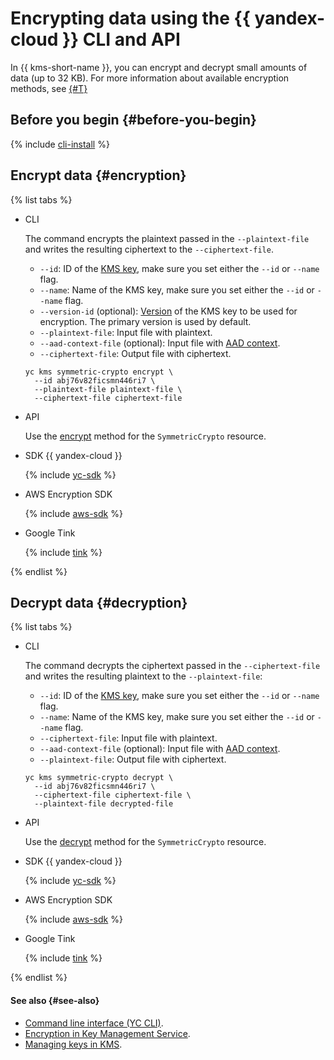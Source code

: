 # Encrypting data using the {{ yandex-cloud }} CLI and API

In {{ kms-short-name }}, you can encrypt and decrypt small amounts of data (up to 32 KB). For more information about available encryption methods, see [{#T}](../tutorials/encrypt/index.md)

## Before you begin {#before-you-begin}

{% include [cli-install](../../_includes/cli-install.md) %}

## Encrypt data {#encryption}

{% list tabs %}

- CLI

   The command encrypts the plaintext passed in the `--plaintext-file` and writes the resulting ciphertext to the `--ciphertext-file`.

   * `--id`: ID of the [KMS key](../concepts/key.md), make sure you set either the `--id` or `--name` flag.
   * `--name`: Name of the KMS key, make sure you set either the `--id` or `--name` flag.
   * `--version-id` (optional): [Version](../concepts/version.md) of the KMS key to be used for encryption. The primary version is used by default.
   * `--plaintext-file`: Input file with plaintext.
   * `--aad-context-file` (optional): Input file with [AAD context](../concepts/encryption.md#add-context).
   * `--ciphertext-file`: Output file with ciphertext.


   ```
   yc kms symmetric-crypto encrypt \
     --id abj76v82ficsmn446ri7 \
     --plaintext-file plaintext-file \
     --ciphertext-file ciphertext-file
   ```

- API

   Use the [encrypt](../api-ref/SymmetricCrypto/encrypt) method for the `SymmetricCrypto` resource.

- SDK {{ yandex-cloud }}

   {% include [yc-sdk](../../_includes/kms/sdk-encypt.md) %}

- AWS Encryption SDK

   {% include [aws-sdk](../../_includes/kms/aws-encypt.md) %}

- Google Tink

   {% include [tink](../../_includes/kms/google-encypt.md) %}

{% endlist %}

## Decrypt data {#decryption}

{% list tabs %}

- CLI

   The command decrypts the ciphertext passed in the `--ciphertext-file` and writes the resulting plaintext to the `--plaintext-file`:

   * `--id`: ID of the [KMS key](../concepts/key.md), make sure you set either the `--id` or `--name` flag.
   * `--name`: Name of the KMS key, make sure you set either the `--id` or `--name` flag.
   * `--ciphertext-file`: Input file with plaintext.
   * `--aad-context-file` (optional): Input file with [AAD context](../concepts/encryption.md#add-context).
   * `--plaintext-file`: Output file with ciphertext.

   ```
   yc kms symmetric-crypto decrypt \
     --id abj76v82ficsmn446ri7 \
     --ciphertext-file ciphertext-file \
     --plaintext-file decrypted-file
   ```

- API

   Use the [decrypt](../api-ref/SymmetricCrypto/decrypt) method for the `SymmetricCrypto` resource.

- SDK {{ yandex-cloud }}

   {% include [yc-sdk](../../_includes/kms/sdk-encypt.md) %}

- AWS Encryption SDK

   {% include [aws-sdk](../../_includes/kms/aws-encypt.md) %}

- Google Tink

   {% include [tink](../../_includes/kms/google-encypt.md) %}

{% endlist %}


#### See also {#see-also}

* [Command line interface (YC CLI)](../../cli).
* [Encryption in Key Management Service](../concepts/encryption.md).
* [Managing keys in KMS](./index.md).

